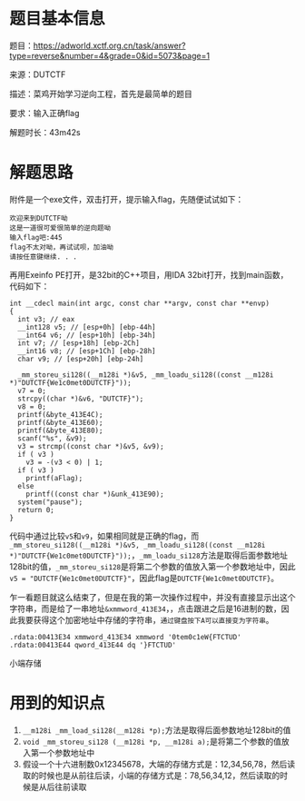 # 题目基本信息

题目：https://adworld.xctf.org.cn/task/answer?type=reverse&number=4&grade=0&id=5073&page=1

来源：DUTCTF

描述：菜鸡开始学习逆向工程，首先是最简单的题目

要求：输入正确flag

解题时长：43m42s

# 解题思路

附件是一个exe文件，双击打开，提示输入flag，先随便试试如下：

```
欢迎来到DUTCTF呦
这是一道很可爱很简单的逆向题呦
输入flag吧:445
flag不太对呦，再试试呗，加油呦
请按任意键继续. . .
```

再用Exeinfo PE打开，是32bit的C++项目，用IDA 32bit打开，找到main函数，代码如下：

```
int __cdecl main(int argc, const char **argv, const char **envp)
{
  int v3; // eax
  __int128 v5; // [esp+0h] [ebp-44h]
  __int64 v6; // [esp+10h] [ebp-34h]
  int v7; // [esp+18h] [ebp-2Ch]
  __int16 v8; // [esp+1Ch] [ebp-28h]
  char v9; // [esp+20h] [ebp-24h]

  _mm_storeu_si128((__m128i *)&v5, _mm_loadu_si128((const __m128i *)"DUTCTF{We1c0met0DUTCTF}"));
  v7 = 0;
  strcpy((char *)&v6, "DUTCTF}");
  v8 = 0;
  printf(&byte_413E4C);
  printf(&byte_413E60);
  printf(&byte_413E80);
  scanf("%s", &v9);
  v3 = strcmp((const char *)&v5, &v9);
  if ( v3 )
    v3 = -(v3 < 0) | 1;
  if ( v3 )
    printf(aFlag);
  else
    printf((const char *)&unk_413E90);
  system("pause");
  return 0;
}
```

代码中通过比较`v5`和`v9`，如果相同就是正确的flag，而`_mm_storeu_si128((__m128i *)&v5, _mm_loadu_si128((const __m128i *)"DUTCTF{We1c0met0DUTCTF}"));`，`_mm_loadu_si128`方法是取得后面参数地址128bit的值，`_mm_storeu_si128`是将第二个参数的值放入第一个参数地址中，因此`v5 = "DUTCTF{We1c0met0DUTCTF}"`，因此flag是`DUTCTF{We1c0met0DUTCTF}`。

乍一看题目就这么结束了，但是在我的第一次操作过程中，并没有直接显示出这个字符串，而是给了一串地址`&xmmword_413E34`，，点击跟进之后是16进制的数，因此我要获得这个加密地址中存储的字符串，`通过键盘按下A可以直接变为字符串`。

```
.rdata:00413E34 xmmword_413E34 xmmword '0tem0c1eW{FTCTUD'
.rdata:00413E44 qword_413E44 dq '}FTCTUD'
```

小端存储

# 用到的知识点

1. `__m128i _mm_load_si128(__m128i *p);`方法是取得后面参数地址128bit的值
2. `void _mm_storeu_si128 (__m128i *p, __m128i a);`是将第二个参数的值放入第一个参数地址中
3. 假设一个十六进制数0x12345678，大端的存储方式是：12,34,56,78，然后读取的时候也是从前往后读，小端的存储方式是：78,56,34,12，然后读取的时候是从后往前读取